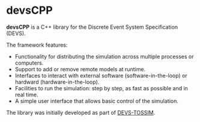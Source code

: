 # devsCPP

__devsCPP__ is a C++ library for the Discrete Event System Specification (DEVS).

The framework features:
* Functionality for distributing the simulation across multiple processes or computers.
* Support to add or remove remote models at runtime.
* Interfaces to interact with external software (software-in-the-loop) or hardward (hardware-in-the-loop).
* Facilities to run the simulation: step by step, as fast as possible and in real time.
* A simple user interface that allows basic control of the simulation.

The library was initially developed as part of [DEVS-TOSSIM](https://github.com/rgmarelli/devs-tossim).

